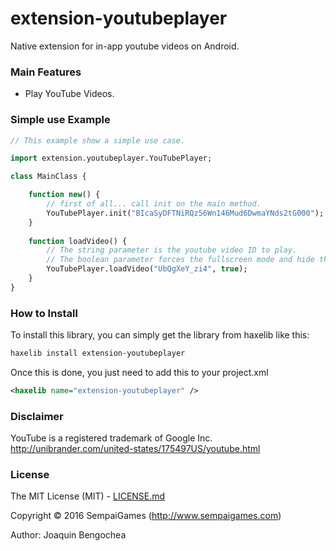 # extension-youtubeplayer

Native extension for in-app youtube videos on Android.


### Main Features

* Play YouTube Videos.

### Simple use Example

```haxe
// This example show a simple use case.

import extension.youtubeplayer.YouTubePlayer;

class MainClass {

	function new() {
		// first of all... call init on the main method.
		YouTubePlayer.init("BIcaSyDFTNiRQz56Wn146Mud6DwmaYNds2tG000"); //Google app developer Key
	}
	
	function loadVideo() {
		// The string parameter is the youtube video ID to play.
		// The boolean parameter forces the fullscreen mode and hide the player fullscreen button.
		YouTubePlayer.loadVideo("UbQgXeY_zi4", true);
	}	
}

```

### How to Install

To install this library, you can simply get the library from haxelib like this:
```bash
haxelib install extension-youtubeplayer
```

Once this is done, you just need to add this to your project.xml
```xml
<haxelib name="extension-youtubeplayer" />
```

### Disclaimer

YouTube is a registered trademark of Google Inc.
http://unibrander.com/united-states/175497US/youtube.html

### License

The MIT License (MIT) - [LICENSE.md](LICENSE.md)

Copyright &copy; 2016 SempaiGames (http://www.sempaigames.com)

Author: Joaquin Bengochea

